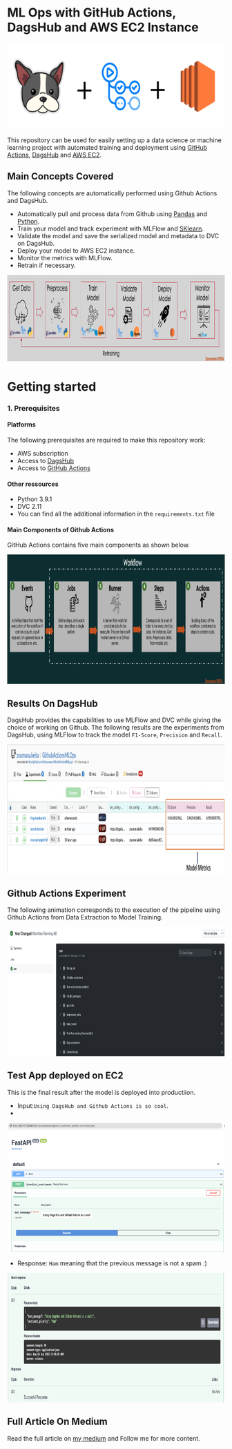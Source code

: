 # ML Ops with GitHub Actions, DagsHub and AWS EC2 Instance 

<p align="center">
  <img src="./images/mlops_dagshub.png" alt="DagsHub + Actions + EC2" height="200"/>
</p>

This repository can be used for easily setting up a data science or machine learning project with automated training and deployment using [GitHub Actions](https://github.com/features/actions), [DagsHub](https://dagshub.com/) and [AWS EC2](https://aws.amazon.com/fr/ec2/). 
## Main Concepts Covered 
The following concepts are automatically performed using Github Actions and DagsHub.
- Automatically pull and process data from Github using [Pandas](https://pandas.pydata.org/) and [Python](https://www.python.org/). 
- Train your model and track experiment with MLFlow and [SKlearn](https://scikit-learn.org/stable/).
- Validate the model and save the serialized model and metadata to DVC on DagsHub.
- Deploy your model to AWS EC2 instance.
- Monitor the metrics with MLFlow.
- Retrain if necessary.

<p align="center">
  <img src="./images/mlops_workflow.png" alt="MLOps Workflow" height="200"/>
</p>

# Getting started 
### 1. Prerequisites
#### Platforms
The following prerequisites are required to make this repository work:
- AWS subscription
- Access to [DagsHub](https://dagshub.com/)
- Access to [GitHub Actions](https://github.com/features/actions)

#### Other ressources
- Python 3.9.1 
- DVC 2.11  
- You can find all the additional information in the `requirements.txt` file

#### Main Components of Github Actions
GitHub Actions contains five main components as shown below. 

<p align="center">
  <img src="./images/github_actions_steps.png" alt="GitHub Actions Components" height="300"/>
</p>


## Results On DagsHub
DagsHub provides the capabilities to use MLFlow and DVC while giving the choice of working on Github. The following results are the experiments from DagsHub, using MLFlow to track the model `F1-Score`, `Precision` and `Recall`.

<p align="center">
  <img src="./images/experiments.png" alt="Experiment on DagsHub" height="300"/>
</p>

## Github Actions Experiment 
The following animation corresponds to the execution of the pipeline using Github Actions from Data Extraction to Model Training. 

<p align="center">
  <img src="./images/github_actions_pipeline.png" alt="Github Actions Experiment" height="300"/>
</p>



## Test App deployed on EC2
This is the final result after the model is deployed into productiion.
- Input:`Using DagsHub and Github Actions is so cool`. 
- 
<p align="center">
  <img src="./images/fastAPI_home.png" alt="Fast API on EC2" height="300"/>
</p>


- Response: `Ham` meaning that the previous message is not a spam :) 

<p align="center">
  <img src="./images/server_response.png" alt="Server Response to the request" height="300"/>
</p>

## Full Article On Medium 
Read the full article on [my medium](https://zoumanakeita.medium.com/) and Follow me for more content.
